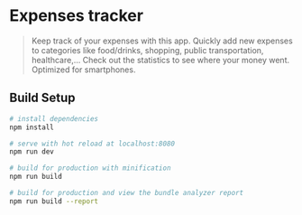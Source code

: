 # Expenses tracker

> Keep track of your expenses with this app. Quickly add new expenses to categories like food/drinks, shopping, public transportation, healthcare,... Check out the statistics to see where your money went.
> Optimized for smartphones.

## Build Setup

``` bash
# install dependencies
npm install

# serve with hot reload at localhost:8080
npm run dev

# build for production with minification
npm run build

# build for production and view the bundle analyzer report
npm run build --report
```
